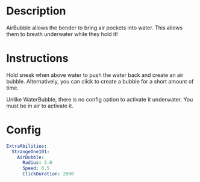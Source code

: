 # Description
AirBubble allows the bender to bring air pockets into water. This allows them to breath underwater while they hold it!

# Instructions
Hold sneak when above water to push the water back and create an air bubble. Alternatively, you can click to create a bubble for a short amount of time.

Unlike WaterBubble, there is no config option to activate it underwater. You must be in air to activate it.

# Config

```yml
ExtraAbilities:
  StrangeOne101:
    AirBubble:
      Radius: 3.0
      Speed: 0.5
      ClickDuration: 2000
```
